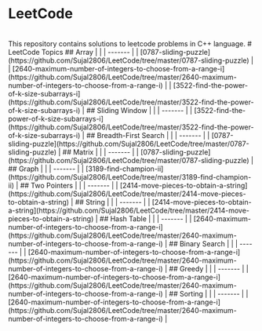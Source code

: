 # LeetCode
<br>
This repository contains solutions to leetcode problems in C++ language. 
<!---LeetCode Topics Start-->
# LeetCode Topics
## Array
|  |
| ------- |
| [0787-sliding-puzzle](https://github.com/Sujal2806/LeetCode/tree/master/0787-sliding-puzzle) |
| [2640-maximum-number-of-integers-to-choose-from-a-range-i](https://github.com/Sujal2806/LeetCode/tree/master/2640-maximum-number-of-integers-to-choose-from-a-range-i) |
| [3522-find-the-power-of-k-size-subarrays-i](https://github.com/Sujal2806/LeetCode/tree/master/3522-find-the-power-of-k-size-subarrays-i) |
## Sliding Window
|  |
| ------- |
| [3522-find-the-power-of-k-size-subarrays-i](https://github.com/Sujal2806/LeetCode/tree/master/3522-find-the-power-of-k-size-subarrays-i) |
## Breadth-First Search
|  |
| ------- |
| [0787-sliding-puzzle](https://github.com/Sujal2806/LeetCode/tree/master/0787-sliding-puzzle) |
## Matrix
|  |
| ------- |
| [0787-sliding-puzzle](https://github.com/Sujal2806/LeetCode/tree/master/0787-sliding-puzzle) |
## Graph
|  |
| ------- |
| [3189-find-champion-ii](https://github.com/Sujal2806/LeetCode/tree/master/3189-find-champion-ii) |
## Two Pointers
|  |
| ------- |
| [2414-move-pieces-to-obtain-a-string](https://github.com/Sujal2806/LeetCode/tree/master/2414-move-pieces-to-obtain-a-string) |
## String
|  |
| ------- |
| [2414-move-pieces-to-obtain-a-string](https://github.com/Sujal2806/LeetCode/tree/master/2414-move-pieces-to-obtain-a-string) |
## Hash Table
|  |
| ------- |
| [2640-maximum-number-of-integers-to-choose-from-a-range-i](https://github.com/Sujal2806/LeetCode/tree/master/2640-maximum-number-of-integers-to-choose-from-a-range-i) |
## Binary Search
|  |
| ------- |
| [2640-maximum-number-of-integers-to-choose-from-a-range-i](https://github.com/Sujal2806/LeetCode/tree/master/2640-maximum-number-of-integers-to-choose-from-a-range-i) |
## Greedy
|  |
| ------- |
| [2640-maximum-number-of-integers-to-choose-from-a-range-i](https://github.com/Sujal2806/LeetCode/tree/master/2640-maximum-number-of-integers-to-choose-from-a-range-i) |
## Sorting
|  |
| ------- |
| [2640-maximum-number-of-integers-to-choose-from-a-range-i](https://github.com/Sujal2806/LeetCode/tree/master/2640-maximum-number-of-integers-to-choose-from-a-range-i) |
<!---LeetCode Topics End-->